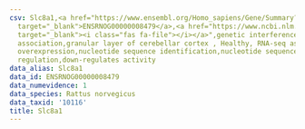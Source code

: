 ```yaml
---
csv: Slc8a1,<a href="https://www.ensembl.org/Homo_sapiens/Gene/Summary?db=core;g=ENSRNOG00000008479"
  target="_blank">ENSRNOG00000008479</a>,<a href="https://www.ncbi.nlm.nih.gov/pubmed/30467350"
  target="_blank"><i class="fas fa-file"></i></a>",genetic interference,functional
  association,granular layer of cerebellar cortex , Healthy, RNA-seq assay, hsf-1
  overexpression,nucleotide sequence identification,nucleotide sequence identification,transcriptional
  regulation,down-regulates activity
data_alias: Slc8a1
data_id: ENSRNOG00000008479
data_numevidence: 1
data_species: Rattus norvegicus
data_taxid: '10116'
title: Slc8a1
---
```

